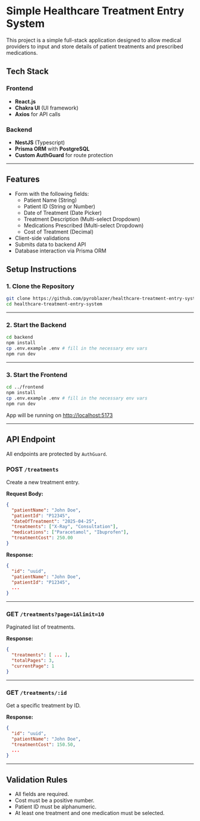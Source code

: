 # Simple Healthcare Treatment Entry System

This project is a simple full-stack application designed to allow medical providers to input and store details of patient treatments and prescribed medications.

## Tech Stack

### Frontend
- **React.js**
- **Chakra UI** (UI framework)
- **Axios** for API calls

### Backend
- **NestJS** (Typescript)
- **Prisma ORM** with **PostgreSQL**
- **Custom AuthGuard** for route protection

---

## Features

- Form with the following fields:
  - Patient Name (String)
  - Patient ID (String or Number)
  - Date of Treatment (Date Picker)
  - Treatment Description (Multi-select Dropdown)
  - Medications Prescribed (Multi-select Dropdown)
  - Cost of Treatment (Decimal)
- Client-side validations
- Submits data to backend API
- Database interaction via Prisma ORM

## Setup Instructions

### 1. Clone the Repository

```bash
git clone https://github.com/pyroblazer/healthcare-treatment-entry-system.git
cd healthcare-treatment-entry-system
```

---

### 2. Start the Backend

```bash
cd backend
npm install
cp .env.example .env # fill in the necessary env vars
npm run dev
```

---

### 3. Start the Frontend

```bash
cd ../frontend
npm install
cp .env.example .env # fill in the necessary env vars
npm run dev
```

App will be running on [http://localhost:5173](http://localhost:5173)

---

## API Endpoint

All endpoints are protected by `AuthGuard`.

### POST `/treatments`

Create a new treatment entry.

**Request Body:**

```json
{
  "patientName": "John Doe",
  "patientId": "P12345",
  "dateOfTreatment": "2025-04-25",
  "treatments": ["X-Ray", "Consultation"],
  "medications": ["Paracetamol", "Ibuprofen"],
  "treatmentCost": 250.00
}

```

**Response:**

```json
{
  "id": "uuid",
  "patientName": "John Doe",
  "patientId": "P12345",
  ...
}

```

----------

### GET `/treatments?page=1&limit=10`

Paginated list of treatments.

**Response:**

```json
{
  "treatments": [ ... ],
  "totalPages": 3,
  "currentPage": 1
}

```

----------

### GET `/treatments/:id`

Get a specific treatment by ID.

**Response:**

```json
{
  "id": "uuid",
  "patientName": "John Doe",
  "treatmentCost": 150.50,
  ...
}

```

----------

## Validation Rules

- All fields are required.
- Cost must be a positive number.
- Patient ID must be alphanumeric.
- At least one treatment and one medication must be selected.
